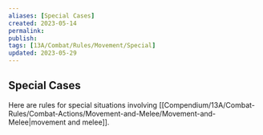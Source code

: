 ```yaml
---
aliases: [Special Cases]
created: 2023-05-14
permalink: 
publish: 
tags: [13A/Combat/Rules/Movement/Special]
updated: 2023-05-29
---
```


## Special Cases

Here are rules for special situations involving [[Compendium/13A/Combat-Rules/Combat-Actions/Movement-and-Melee/Movement-and-Melee|movement and melee]].





